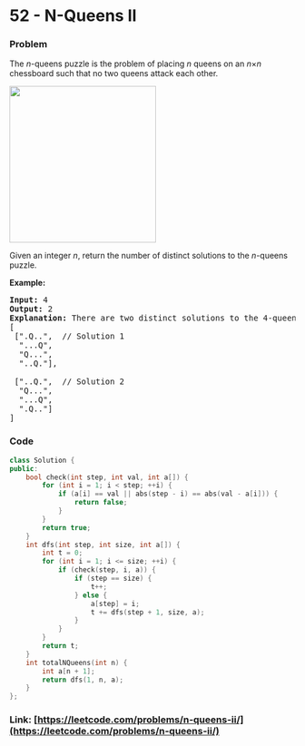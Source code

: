 # 52 - N-Queens II

### Problem
<p>The <em>n</em>-queens puzzle is the problem of placing <em>n</em> queens on an <em>n</em>&times;<em>n</em> chessboard such that no two queens attack each other.</p>

<p><img src="https://assets.leetcode.com/uploads/2018/10/12/8-queens.png" style="width: 258px; height: 276px;" /></p>

<p>Given an integer&nbsp;<em>n</em>, return the number of&nbsp;distinct solutions to the&nbsp;<em>n</em>-queens puzzle.</p>

<p><strong>Example:</strong></p>

<pre>
<strong>Input:</strong> 4
<strong>Output:</strong> 2
<strong>Explanation:</strong> There are two distinct solutions to the 4-queens puzzle as shown below.
[
&nbsp;[&quot;.Q..&quot;, &nbsp;// Solution 1
&nbsp; &quot;...Q&quot;,
&nbsp; &quot;Q...&quot;,
&nbsp; &quot;..Q.&quot;],

&nbsp;[&quot;..Q.&quot;, &nbsp;// Solution 2
&nbsp; &quot;Q...&quot;,
&nbsp; &quot;...Q&quot;,
&nbsp; &quot;.Q..&quot;]
]
</pre>


### Code
```cpp
class Solution {
public:
    bool check(int step, int val, int a[]) {
        for (int i = 1; i < step; ++i) {
            if (a[i] == val || abs(step - i) == abs(val - a[i])) {
                return false;
            }
        }
        return true;
    } 
    int dfs(int step, int size, int a[]) {
        int t = 0;
        for (int i = 1; i <= size; ++i) {
            if (check(step, i, a)) {
                if (step == size) {
                    t++;
                } else {
                    a[step] = i;
                    t += dfs(step + 1, size, a);
                }
            }
        }
        return t;
    }
    int totalNQueens(int n) {
        int a[n + 1];
        return dfs(1, n, a);
    }
};
```
### Link: [https://leetcode.com/problems/n-queens-ii/](https://leetcode.com/problems/n-queens-ii/)
